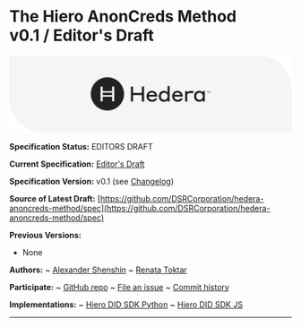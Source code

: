 The Hiero AnonCreds Method<br>v0.1 / Editor's Draft
==================

![Hiero Logo](https://raw.githubusercontent.com/DSRCorporation/hedera-anoncreds-method/main/hedera-logo-wide.jpg)

**Specification Status:** EDITORS DRAFT

**Current Specification:** [Editor's Draft](./)

**Specification Version:** v0.1 (see [Changelog](#Hiero-anoncreds-method-version-changelog))

**Source of Latest Draft:**
  [https://github.com/DSRCorporation/hedera-anoncreds-method/spec](https://github.com/DSRCorporation/hedera-anoncreds-method/spec)

**Previous Versions:**
- None

**Authors:**
~ [Alexander Shenshin](https://github.com/AlexanderShenshin)
~ [Renata Toktar](https://github.com/Toktar)

**Participate:**
~ [GitHub repo](https://github.com/DSRCorporation/hedera-anoncreds-method)
~ [File an issue](https://github.com/DSRCorporation/hedera-anoncreds-method/issues)
~ [Commit history](https://github.com/DSRCorporation/hedera-anoncreds-method/commits/main)

**Implementations:**
~ [Hiero DID SDK Python]
~ [Hiero DID SDK JS]

[Hiero DID SDK Python]: https://github.com/hiero-ledger/hiero-did-sdk-python
[Hiero DID SDK JS]: https://github.com/hiero-ledger/hiero-did-sdk-js

------------------------------------
